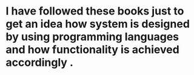
 # I have followed these books just to get an idea how system is designed by using programming languages and how functionality is achieved accordingly .
